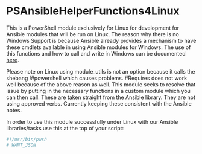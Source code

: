 # PSAnsibleHelperFunctions4Linux
This is a PowerShell  module exclusively for Linux for development for Ansible modules that will be run on Linux.
The reason why there is no Windows Support is because Ansible already provides a mechanism to have these cmdlets available in using Ansible modules for Windows. The use of this functions and how to call and write in Windows can be documented [here](https://docs.ansible.com/ansible/2.6/dev_guide/developing_modules_general_windows.html). 

Please note on Linux using module_utils is not an option because it calls the shebang !#powershell which causes problems. #Requires does not work well because of the above reason as well. This module seeks to resolve that issue by putting in the necessary functions in a custom module which you can then call. 
These are taken straight from the Ansible library. They are not using approved verbs. Currently keeping these consistent with the Ansible notes.

In order to use this module successfully under Linux with our Ansible libraries/tasks use this at the top of your script: 

```powershell
#!/usr/bin/pwsh 
# WANT_JSON
```

